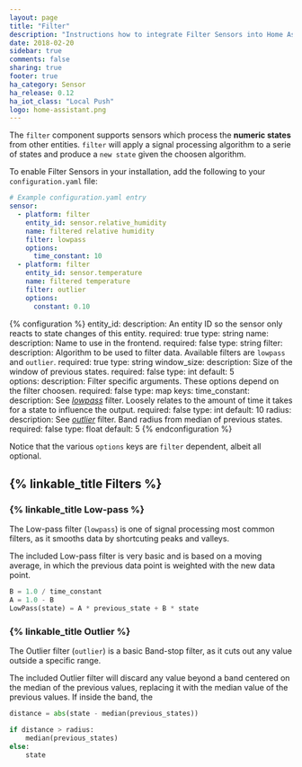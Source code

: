 ```yaml
---
layout: page
title: "Filter"
description: "Instructions how to integrate Filter Sensors into Home Assistant."
date: 2018-02-20
sidebar: true
comments: false
sharing: true
footer: true
ha_category: Sensor
ha_release: 0.12
ha_iot_class: "Local Push"
logo: home-assistant.png
---
```


The `filter` component supports sensors which process the **numeric states** from other entities. `filter` will apply a signal processing algorithm to a serie of states and produce a `new state` given the choosen algorithm.

To enable Filter Sensors in your installation, add the following to your `configuration.yaml` file:


```yaml
# Example configuration.yaml entry
sensor:
  - platform: filter
    entity_id: sensor.relative_humidity
    name: filtered relative humidity 
    filter: lowpass
    options:
      time_constant: 10
  - platform: filter
    entity_id: sensor.temperature
    name: filtered temperature
    filter: outlier
    options:
      constant: 0.10
```

{% configuration %}
entity_id:
  description: An entity ID so the sensor only reacts to state changes of this entity. 
  required: true
  type: string
name:
  description: Name to use in the frontend.
  required: false
  type: string
filter:
  description: Algorithm to be used to filter data. Available filters are `lowpass` and `outlier`.
  required: true
  type: string
window_size:
  description: Size of the window of previous states.
  required: false
  type: int
  default: 5  
options:
  description: Filter specific arguments. These options depend on the filter choosen.
  required: false
  type: map
  keys:
    time_constant: 
      description: See [_lowpass_](#low-pass) filter. Loosely relates to the amount of time it takes for a state to influence the output.
      required: false
      type: int
      default: 10
    radius: 
      description: See [_outlier_](#outlier) filter. Band radius from median of previous states.
      required: false
      type: float
      default: 5 
{% endconfiguration %}

Notice that the various `options` keys are `filter` dependent, albeit all optional.

## {% linkable_title Filters %}

### {% linkable_title Low-pass %}

The Low-pass filter (`lowpass`) is one of signal processing most common filters, as it smooths data by shortcuting peaks and valleys.

The included Low-pass filter is very basic and is based on a moving average, in which the previous data point is weighted with the new data point.

```python
B = 1.0 / time_constant
A = 1.0 - B
LowPass(state) = A * previous_state + B * state
```

### {% linkable_title Outlier %}

The Outlier filter (`outlier`) is a basic Band-stop filter, as it cuts out any value outside a specific range.

The included Outlier filter will discard any value beyond a band centered on the median of the previous values, replacing it with the median value of the previous values. If inside the band, the 

```python
distance = abs(state - median(previous_states))

if distance > radius:
    median(previous_states)
else:
    state
```
